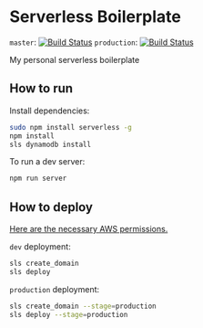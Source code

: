 # Serverless Boilerplate

`master`: [![Build Status](https://travis-ci.org/nicolas-van/serverless-boilerplate.svg?branch=master)](https://travis-ci.org/nicolas-van/serverless-boilerplate)
`production`: [![Build Status](https://travis-ci.org/nicolas-van/serverless-boilerplate.svg?branch=production)](https://travis-ci.org/nicolas-van/serverless-boilerplate)

My personal serverless boilerplate

## How to run

Install dependencies:

```bash
sudo npm install serverless -g
npm install
sls dynamodb install
```

To run a dev server:

```bash
npm run server
```

## How to deploy

[Here are the necessary AWS permissions.](./aws-permissions.json)

`dev` deployment:

```bash
sls create_domain
sls deploy
```

`production` deployment:

```bash
sls create_domain --stage=production
sls deploy --stage=production
```
